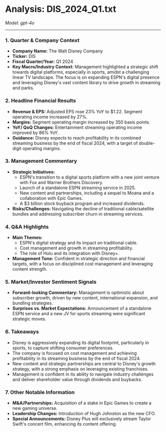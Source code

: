 # Analysis: DIS_2024_Q1.txt

*Model: gpt-4o*

---

### 1. Quarter & Company Context
- **Company Name:** The Walt Disney Company
- **Ticker:** DIS
- **Fiscal Quarter/Year:** Q1 2024
- **Key Macro/Industry Context:** Management highlighted a strategic shift towards digital platforms, especially in sports, amidst a challenging linear TV landscape. The focus is on expanding ESPN's digital presence and leveraging Disney's vast content library to drive growth in streaming and parks.

### 2. Headline Financial Results
- **Revenue & EPS:** Adjusted EPS rose 23% YoY to $1.22. Segment operating income increased by 27%.
- **Margins:** Segment operating margin increased by 350 basis points.
- **YoY/ QoQ Changes:** Entertainment streaming operating income improved by 86% YoY.
- **Guidance:** Disney expects to reach profitability in its combined streaming business by the end of fiscal 2024, with a target of double-digit operating margins.

### 3. Management Commentary
- **Strategic Initiatives:** 
  - ESPN's transition to a digital sports platform with a new joint venture with Fox and Warner Brothers Discovery.
  - Launch of a standalone ESPN streaming service in 2025.
  - New content and partnerships, including a sequel to Moana and a collaboration with Epic Games.
  - A $3 billion stock buyback program and increased dividends.
- **Risks/Challenges:** Navigating the decline of traditional cable/satellite bundles and addressing subscriber churn in streaming services.

### 4. Q&A Highlights
- **Main Themes:**
  - ESPN's digital strategy and its impact on traditional cable.
  - Cost management and growth in streaming profitability.
  - The role of Hulu and its integration with Disney+.
- **Management Tone:** Confident in strategic direction and financial targets, with a focus on disciplined cost management and leveraging content strength.

### 5. Market/Investor Sentiment Signals
- **Forward-looking Commentary:** Management is optimistic about subscriber growth, driven by new content, international expansion, and bundling strategies.
- **Surprises vs. Market Expectations:** Announcement of a standalone ESPN service and a new JV for sports streaming were significant strategic moves.

### 6. Takeaways
- Disney is aggressively expanding its digital footprint, particularly in sports, to capture shifting consumer preferences.
- The company is focused on cost management and achieving profitability in its streaming business by the end of fiscal 2024.
- New content and strategic partnerships are central to Disney's growth strategy, with a strong emphasis on leveraging existing franchises.
- Management is confident in its ability to navigate industry challenges and deliver shareholder value through dividends and buybacks.

### 7. Other Notable Information
- **M&A/Partnerships:** Acquisition of a stake in Epic Games to create a new gaming universe.
- **Leadership Changes:** Introduction of Hugh Johnston as the new CFO.
- **Special Announcements:** Disney Plus will exclusively stream Taylor Swift's concert film, enhancing its content offering.